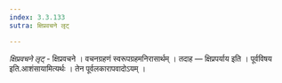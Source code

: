 ```yaml
---
index: 3.3.133
sutra: क्षिप्रवचने लृट्

---
```

_क्षिप्रवचने लृट्_ - क्षिप्रवचने । वचनग्रहणं स्वरूपग्रहमनिरासार्थम् । तदाह —  क्षिप्रपर्याय इति । पूर्वविषय इति.आशंसायामित्यर्थः । तेन पूर्वलकारापवादोऽयम् ।